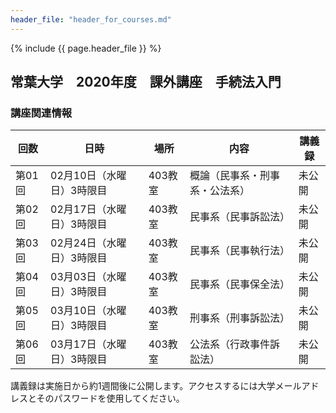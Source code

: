 ```yaml
---
header_file: "header_for_courses.md"
---
```


{% include {{ page.header_file }}  %}

## 常葉大学　2020年度　課外講座　手続法入門

### 講座関連情報



|回数|日時|場所|内容|講義録|
|--|--|--|--|--|
|第01回|02月10日（水曜日）3時限目|403教室|概論（民事系・刑事系・公法系）|未公開|
|第02回|02月17日（水曜日）3時限目|403教室|民事系（民事訴訟法）|未公開|
|第03回|02月24日（水曜日）3時限目|403教室|民事系（民事執行法）|未公開|
|第04回|03月03日（水曜日）3時限目|403教室|民事系（民事保全法）|未公開|
|第05回|03月10日（水曜日）3時限目|403教室|刑事系（刑事訴訟法）|未公開|
|第06回|03月17日（水曜日）3時限目|403教室|公法系（行政事件訴訟法）|未公開|

講義録は実施日から約1週間後に公開します。アクセスするには大学メールアドレスとそのパスワードを使用してください。
